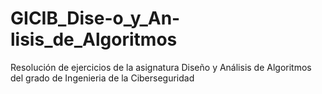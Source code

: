 # GICIB_Dise-o_y_An-lisis_de_Algoritmos
Resolución de ejercicios de la asignatura Diseño y Análisis de Algoritmos del grado de Ingenieria de la Ciberseguridad

